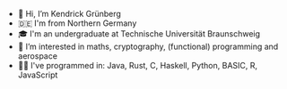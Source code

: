 - 👋 Hi, I’m Kendrick Grünberg
- 🇩🇪 I'm from Northern Germany
- 🎓 I'm an undergraduate at Technische Universität Braunschweig
- 👀 I’m interested in maths, cryptography, (functional) programming and aerospace
- 👨‍💻 I've programmed in: Java, Rust, C, Haskell, Python, BASIC, R, JavaScript

<!---
k-gruenberg/k-gruenberg is a ✨ special ✨ repository because its `README.md` (this file) appears on your GitHub profile.
You can click the Preview link to take a look at your changes.
--->
